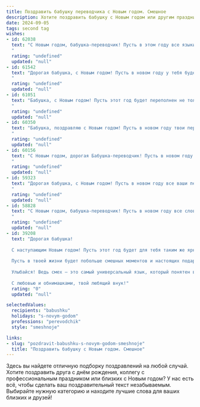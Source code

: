 ```yaml
---
title: Поздравить бабушку переводчика с Новым годом. Смешное
description: Хотите поздравить бабушку с Новым годом или другим праздником? Наш ИИ создаст незабываемое поздравление, а вы обязательно выделитесь среди других.  
date: 2024-09-05
tags: second tag
wishes:
- id: 62038
  text: "С Новым годом, бабушка-переводчик! Пусть в этом году все языки мира говорят тебе о любви, здоровье и  огромном количестве вкусных пельменей! 😉
  "
  rating: "undefined"
  updated: "null"
- id: 61542
  text: "Дорогая бабушка, с Новым годом! Пусть в новом году у тебя будет столько языков, сколько в твоем словаре, и пусть все они будут тебе покорны - от английского до суахили!
  "
  rating: "undefined"
  updated: "null"
- id: 61051
  text: "Бабушка, с Новым годом! Пусть этот год будет переполнен не только праздничными тостами, но и интересными переводами! 😉🥂
  "
  rating: "undefined"
  updated: "null"
- id: 60350
  text: "Бабушка, поздравляю с Новым годом! Пусть в новом году твои переводы будут настолько точными, что даже самый строгий иностранный чиновник кинет в тебя монетку удачи. 😄🥂
  "
  rating: "undefined"
  updated: "null"
- id: 60156
  text: "С Новым годом, дорогая Бабушка-переводчик! Пусть в новом году все слова будут добрыми, а фразы —  легко переводимыми! 🥳🥂
  "
  rating: "undefined"
  updated: "null"
- id: 59323
  text: "Дорогая бабушка, с Новым годом! Пусть в новом году все ваши переводы будут не только точными, но и смешными, как шутки внуков! 😉
  "
  rating: "undefined"
  updated: "null"
- id: 58828
  text: "С Новым годом, бабушка-переводчик! Пусть в новом году все слова будут добрыми, фразы – красивыми, а переводы – точными, даже если речь о том, как дедушка опять перепутал свитер с варежкой!
  "
  rating: "undefined"
  updated: "null"
- id: 39208
  text: "Дорогая бабушка!
  
  С наступающим Новым годом! Пусть этот год будет для тебя таким же ярким, как блестящие новогодние шары, и насыщенным, как перевод с китайского на финский! Желаю, чтобы радость, как хороший переводчик, всегда находила общий язык с твоим сердцем!
  
  Пусть в твоей жизни будет побольше смешных моментов и настоящих подарков, чтобы ты могла перевести их на язык счастья! Не забывай: в новом году все ошибки можно исправить, особенно если речь идет о кулинарных шедеврах!
  
  Улыбайся! Ведь смех — это самый универсальный язык, который понятен всем и в любой стране. Пусть в этом году твоя мудрость обогатит наш род, а новогодние яства не путаются в языках!
  
  С любовью и обнимашками, твой любящий внук!"
  rating: "0"
  updated: "null"

selectedValues:
  recipients: "babushku"
  holidays: "s-novym-godom"
  professions: "perevodchik"
  style: "smeshnoje"

links:
- slug: "pozdravit-babushku-s-novym-godom-smeshnoje"
  title: "Поздравить бабушку с Новым годом. Смешное"
---
```


Здесь вы найдете отличную подборку поздравлений на любой случай. 
Хотите поздравить друга с днём рождения, коллегу с профессиональным праздником или близких с Новым годом? У нас есть всё, чтобы сделать ваш поздравительный текст незабываемым. Выбирайте нужную категорию и находите лучшие слова для ваших близких и друзей!
